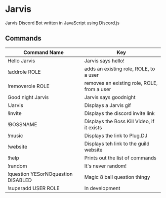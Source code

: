 # Jarvis
Jarvis Discord Bot written in JavaScript using Discord.js

## Commands
| Command Name  | Key |
| ------------- | ------------- |
| Hello Jarvis  | Jarvis says hello!  |
| !addrole ROLE  | adds an existing role, ROLE, to a user  |
| !removerole ROLE | removes an existing role, ROLE, from a user |
| Good night Jarvis | Jarvis says goodnight |
| !Jarvis | Displays a Jarvis gif |
| !invite | Displays the discord invite link |
| !BOSSNAME | Displays the Boss Kill Video, if it exists |
| !music | Displays the link to Plug.DJ |
| !website | Displays teh link to the guild website |
| !help | Prints out the list of commands |
| !random | It's never random! |
| !question YESorNOquestion DISABLED| Magic 8 ball question thingy |
| !superadd USER ROLE | In development |

